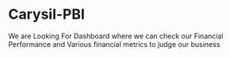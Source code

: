 # Carysil-PBI
We are Looking For Dashboard where we can check our Financial Performance  and Various financial metrics to judge our business 
